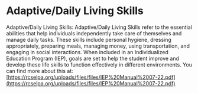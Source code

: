 # Adaptive/Daily Living Skills
Adaptive/Daily Living Skills: Adaptive/Daily Living Skills refer to the essential abilities that help individuals independently take care of themselves and manage daily tasks. These skills include personal hygiene, dressing appropriately, preparing meals, managing money, using transportation, and engaging in social interactions. When included in an Individualized Education Program (IEP), goals are set to help the student improve and develop these life skills to function effectively in different environments.
You can find more about this at: [https://rcselpa.org/uploads/files/files/IEP%20Manual%2007-22.pdf](https://rcselpa.org/uploads/files/files/IEP%20Manual%2007-22.pdf)